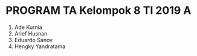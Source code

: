 # PROGRAM TA Kelompok 8 TI 2019 A
1. Ade Kurnia
2. Arief Husnan
3. Eduardo Sanov
4. Hengky Yandratama

